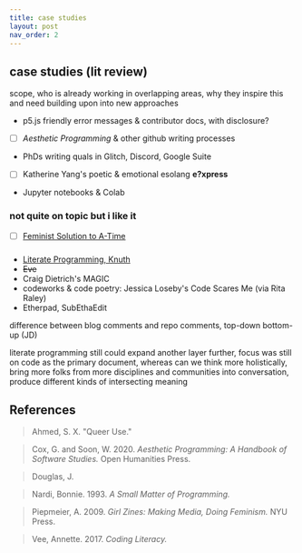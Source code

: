 ```yaml
---
title: case studies
layout: post
nav_order: 2
---
```


## case studies (lit review)

scope, who is already working in overlapping areas, why they inspire this and need building upon into new approaches

- p5.js friendly error messages & contributor docs, with disclosure? 
- [ ] *Aesthetic Programming* & other github writing processes
- PhDs writing quals in Glitch, Discord, Google Suite
- [ ] Katherine Yang's poetic & emotional esolang **e?xpress**
- Jupyter notebooks & Colab

### not quite on topic but i like it
- [ ] [Feminist Solution to A-Time](https://www.youtube.com/watch?v=fHjsdyN4UK0)


### 
- [Literate Programming, Knuth](http://www.literateprogramming.com/)
- ~~Eve~~
- Craig Dietrich's MAGIC
- codeworks & code poetry: Jessica Loseby's Code Scares Me (via Rita Raley)
- Etherpad, SubEthaEdit


difference between blog comments and repo comments, top-down bottom-up (JD)

literate programming still could expand another layer further, focus was still on code as the primary document, whereas can we think more holistically, bring more folks from more disciplines and communities into conversation, produce different kinds of intersecting meaning 


## References 

>Ahmed, S. X. "Queer Use."

>Cox, G. and Soon, W. 2020. *Aesthetic Programming: A Handbook of Software Studies.* Open Humanities Press.

>Douglas, J. 

>Nardi, Bonnie. 1993. *A Small Matter of Programming.*

>Piepmeier, A. 2009. *Girl Zines: Making Media, Doing Feminism.* NYU Press. 

>Vee, Annette. 2017. *Coding Literacy.*